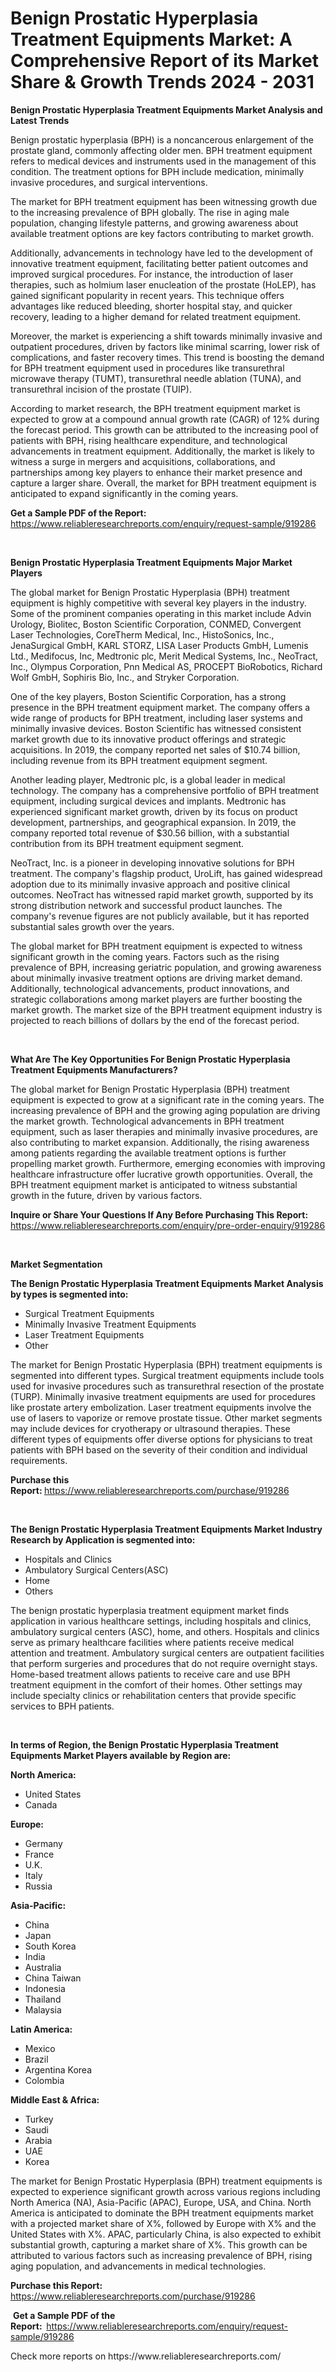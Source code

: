 <p><h1>Benign Prostatic Hyperplasia Treatment Equipments Market: A Comprehensive Report of its Market Share & Growth Trends 2024 - 2031</h1></p><p><strong>Benign Prostatic Hyperplasia Treatment Equipments Market Analysis and Latest Trends</strong></p>
<p><p>Benign prostatic hyperplasia (BPH) is a noncancerous enlargement of the prostate gland, commonly affecting older men. BPH treatment equipment refers to medical devices and instruments used in the management of this condition. The treatment options for BPH include medication, minimally invasive procedures, and surgical interventions.</p><p>The market for BPH treatment equipment has been witnessing growth due to the increasing prevalence of BPH globally. The rise in aging male population, changing lifestyle patterns, and growing awareness about available treatment options are key factors contributing to market growth.</p><p>Additionally, advancements in technology have led to the development of innovative treatment equipment, facilitating better patient outcomes and improved surgical procedures. For instance, the introduction of laser therapies, such as holmium laser enucleation of the prostate (HoLEP), has gained significant popularity in recent years. This technique offers advantages like reduced bleeding, shorter hospital stay, and quicker recovery, leading to a higher demand for related treatment equipment.</p><p>Moreover, the market is experiencing a shift towards minimally invasive and outpatient procedures, driven by factors like minimal scarring, lower risk of complications, and faster recovery times. This trend is boosting the demand for BPH treatment equipment used in procedures like transurethral microwave therapy (TUMT), transurethral needle ablation (TUNA), and transurethral incision of the prostate (TUIP).</p><p>According to market research, the BPH treatment equipment market is expected to grow at a compound annual growth rate (CAGR) of 12% during the forecast period. This growth can be attributed to the increasing pool of patients with BPH, rising healthcare expenditure, and technological advancements in treatment equipment. Additionally, the market is likely to witness a surge in mergers and acquisitions, collaborations, and partnerships among key players to enhance their market presence and capture a larger share. Overall, the market for BPH treatment equipment is anticipated to expand significantly in the coming years.</p></p>
<p><strong>Get a Sample PDF of the Report:&nbsp;</strong> <a href="https://www.reliableresearchreports.com/enquiry/request-sample/919286">https://www.reliableresearchreports.com/enquiry/request-sample/919286</a></p>
<p>&nbsp;</p>
<p><strong>Benign Prostatic Hyperplasia Treatment Equipments Major Market Players</strong></p>
<p><p>The global market for Benign Prostatic Hyperplasia (BPH) treatment equipment is highly competitive with several key players in the industry. Some of the prominent companies operating in this market include Advin Urology, Biolitec, Boston Scientific Corporation, CONMED, Convergent Laser Technologies, CoreTherm Medical, Inc., HistoSonics, Inc., JenaSurgical GmbH, KARL STORZ, LISA Laser Products GmbH, Lumenis Ltd., Medifocus, Inc, Medtronic plc, Merit Medical Systems, Inc., NeoTract, Inc., Olympus Corporation, Pnn Medical AS, PROCEPT BioRobotics, Richard Wolf GmbH, Sophiris Bio, Inc., and Stryker Corporation.</p><p>One of the key players, Boston Scientific Corporation, has a strong presence in the BPH treatment equipment market. The company offers a wide range of products for BPH treatment, including laser systems and minimally invasive devices. Boston Scientific has witnessed consistent market growth due to its innovative product offerings and strategic acquisitions. In 2019, the company reported net sales of $10.74 billion, including revenue from its BPH treatment equipment segment.</p><p>Another leading player, Medtronic plc, is a global leader in medical technology. The company has a comprehensive portfolio of BPH treatment equipment, including surgical devices and implants. Medtronic has experienced significant market growth, driven by its focus on product development, partnerships, and geographical expansion. In 2019, the company reported total revenue of $30.56 billion, with a substantial contribution from its BPH treatment equipment segment.</p><p>NeoTract, Inc. is a pioneer in developing innovative solutions for BPH treatment. The company's flagship product, UroLift, has gained widespread adoption due to its minimally invasive approach and positive clinical outcomes. NeoTract has witnessed rapid market growth, supported by its strong distribution network and successful product launches. The company's revenue figures are not publicly available, but it has reported substantial sales growth over the years.</p><p>The global market for BPH treatment equipment is expected to witness significant growth in the coming years. Factors such as the rising prevalence of BPH, increasing geriatric population, and growing awareness about minimally invasive treatment options are driving market demand. Additionally, technological advancements, product innovations, and strategic collaborations among market players are further boosting the market growth. The market size of the BPH treatment equipment industry is projected to reach billions of dollars by the end of the forecast period.</p></p>
<p>&nbsp;</p>
<p><strong>What Are The Key Opportunities For Benign Prostatic Hyperplasia Treatment Equipments Manufacturers?</strong></p>
<p><p>The global market for Benign Prostatic Hyperplasia (BPH) treatment equipment is expected to grow at a significant rate in the coming years. The increasing prevalence of BPH and the growing aging population are driving the market growth. Technological advancements in BPH treatment equipment, such as laser therapies and minimally invasive procedures, are also contributing to market expansion. Additionally, the rising awareness among patients regarding the available treatment options is further propelling market growth. Furthermore, emerging economies with improving healthcare infrastructure offer lucrative growth opportunities. Overall, the BPH treatment equipment market is anticipated to witness substantial growth in the future, driven by various factors.</p></p>
<p><strong>Inquire or Share Your Questions If Any Before Purchasing This Report:</strong> <a href="https://www.reliableresearchreports.com/enquiry/pre-order-enquiry/919286">https://www.reliableresearchreports.com/enquiry/pre-order-enquiry/919286</a></p>
<p>&nbsp;</p>
<p><strong>Market Segmentation</strong></p>
<p><strong>The Benign Prostatic Hyperplasia Treatment Equipments Market Analysis by types is segmented into:</strong></p>
<p><ul><li>Surgical Treatment Equipments</li><li>Minimally Invasive Treatment Equipments</li><li>Laser Treatment Equipments</li><li>Other</li></ul></p>
<p><p>The market for Benign Prostatic Hyperplasia (BPH) treatment equipments is segmented into different types. Surgical treatment equipments include tools used for invasive procedures such as transurethral resection of the prostate (TURP). Minimally invasive treatment equipments are used for procedures like prostate artery embolization. Laser treatment equipments involve the use of lasers to vaporize or remove prostate tissue. Other market segments may include devices for cryotherapy or ultrasound therapies. These different types of equipments offer diverse options for physicians to treat patients with BPH based on the severity of their condition and individual requirements.</p></p>
<p><strong>Purchase this Report:&nbsp;</strong><a href="https://www.reliableresearchreports.com/purchase/919286">https://www.reliableresearchreports.com/purchase/919286</a></p>
<p>&nbsp;</p>
<p><strong>The Benign Prostatic Hyperplasia Treatment Equipments Market Industry Research by Application is segmented into:</strong></p>
<p><ul><li>Hospitals and Clinics</li><li>Ambulatory Surgical Centers(ASC)</li><li>Home</li><li>Others</li></ul></p>
<p><p>The benign prostatic hyperplasia treatment equipment market finds application in various healthcare settings, including hospitals and clinics, ambulatory surgical centers (ASC), home, and others. Hospitals and clinics serve as primary healthcare facilities where patients receive medical attention and treatment. Ambulatory surgical centers are outpatient facilities that perform surgeries and procedures that do not require overnight stays. Home-based treatment allows patients to receive care and use BPH treatment equipment in the comfort of their homes. Other settings may include specialty clinics or rehabilitation centers that provide specific services to BPH patients.</p></p>
<p>&nbsp;</p>
<p><strong>In terms of Region, the Benign Prostatic Hyperplasia Treatment Equipments Market Players available by Region are:</strong></p>
<p>
    <p> <strong> North America: </strong>
        <ul>
            <li>United States</li>
            <li>Canada</li>
        </ul>
        </p> 
    <p> <strong> Europe: </strong>
        <ul>
            <li>Germany</li>
            <li>France</li>
            <li>U.K.</li>
            <li>Italy</li>
            <li>Russia</li>
        </ul>
        </p> 
    <p> <strong> Asia-Pacific: </strong>
        <ul>
            <li>China</li>
            <li>Japan</li>
            <li>South Korea</li>
            <li>India</li>
            <li>Australia</li>
            <li>China Taiwan</li>
            <li>Indonesia</li>
            <li>Thailand</li>
            <li>Malaysia</li>
        </ul>
        </p> 
    <p> <strong> Latin America: </strong>
        <ul>
            <li>Mexico</li>
            <li>Brazil</li>
            <li>Argentina Korea</li>
            <li>Colombia</li>
        </ul>
        </p> 
    <p> <strong> Middle East & Africa: </strong>
        <ul>
            <li>Turkey</li>
            <li>Saudi</li>
            <li>Arabia</li>
            <li>UAE</li>
            <li>Korea</li>
        </ul>
    </p>
    </p>
<p><p>The market for Benign Prostatic Hyperplasia (BPH) treatment equipments is expected to experience significant growth across various regions including North America (NA), Asia-Pacific (APAC), Europe, USA, and China. North America is anticipated to dominate the BPH treatment equipments market with a projected market share of X%, followed by Europe with X% and the United States with X%. APAC, particularly China, is also expected to exhibit substantial growth, capturing a market share of X%. This growth can be attributed to various factors such as increasing prevalence of BPH, rising aging population, and advancements in medical technologies.</p></p>
<p><strong>Purchase this Report: </strong><a href="https://www.reliableresearchreports.com/purchase/919286">https://www.reliableresearchreports.com/purchase/919286</a></p>
<p>&nbsp;<strong>Get a Sample PDF of the Report:&nbsp;&nbsp;</strong><a href="https://www.reliableresearchreports.com/enquiry/request-sample/919286">https://www.reliableresearchreports.com/enquiry/request-sample/919286</a></p>
<p><strong></strong></p>
<p>Check more reports on https://www.reliableresearchreports.com/</p>